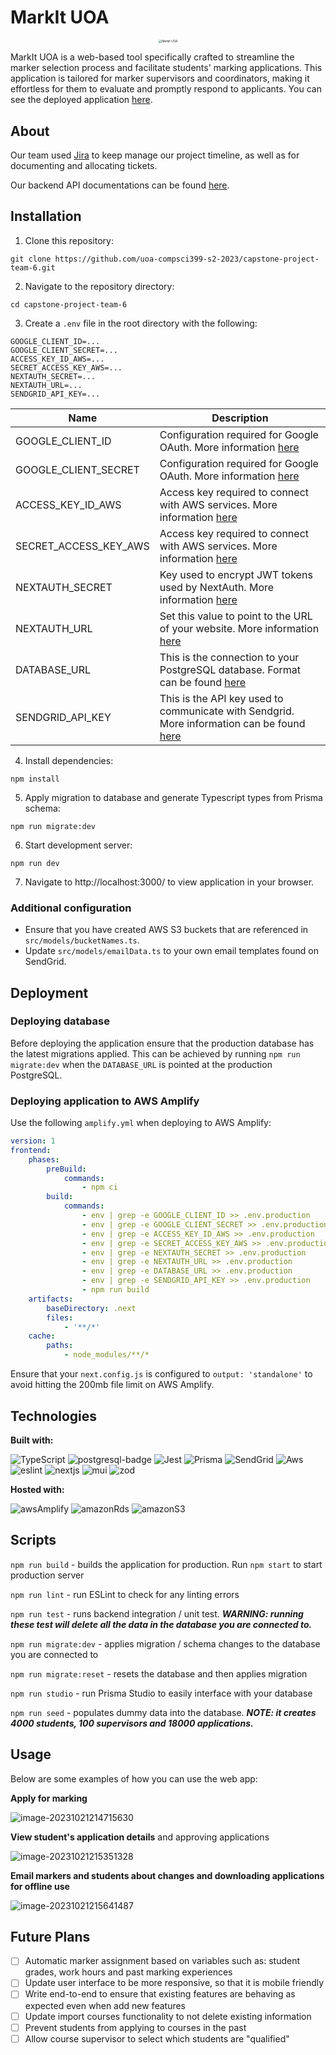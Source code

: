 # MarkIt UOA

<div align="center">
<img src="README.assets/Markit UOA.png" alt="Markit UOA" style="zoom: 33%;" />
</div>

MarkIt UOA is a web-based tool specifically crafted to streamline the marker selection process and facilitate students' marking applications. This application is tailored for marker supervisors and coordinators, making it effortless for them to evaluate and promptly respond to applicants. You can see the deployed application [here](https://www.markituoa.xyz/).

## About

Our team used [Jira](https://www.atlassian.com/software/jira) to keep manage our project timeline, as well as for documenting and allocating tickets.

Our backend API documentations can be found [here](https://github.com/uoa-compsci399-s2-2023/capstone-project-team-6/blob/master/docs/API_DOCS.md).

## Installation

1. Clone this repository:

```
git clone https://github.com/uoa-compsci399-s2-2023/capstone-project-team-6.git
```

2. Navigate to the repository directory:

```
cd capstone-project-team-6
```

3. Create a `.env` file in the root directory with the following:

```
GOOGLE_CLIENT_ID=...
GOOGLE_CLIENT_SECRET=...
ACCESS_KEY_ID_AWS=...
SECRET_ACCESS_KEY_AWS=...
NEXTAUTH_SECRET=...
NEXTAUTH_URL=...
SENDGRID_API_KEY=...
```

| Name                  | Description                                                                                                                                                 |
| --------------------- | ----------------------------------------------------------------------------------------------------------------------------------------------------------- |
| GOOGLE_CLIENT_ID      | Configuration required for Google OAuth. More information [here](https://developers.google.com/identity/protocols/oauth2)                                   |
| GOOGLE_CLIENT_SECRET  | Configuration required for Google OAuth. More information [here](https://developers.google.com/identity/protocols/oauth2)                                   |
| ACCESS_KEY_ID_AWS     | Access key required to connect with AWS services. More information [here](https://docs.aws.amazon.com/IAM/latest/UserGuide/id_credentials_access-keys.html) |
| SECRET_ACCESS_KEY_AWS | Access key required to connect with AWS services. More information [here](https://docs.aws.amazon.com/IAM/latest/UserGuide/id_credentials_access-keys.html) |
| NEXTAUTH_SECRET       | Key used to encrypt JWT tokens used by NextAuth. More information [here](https://next-auth.js.org/configuration/options)                                    |
| NEXTAUTH_URL          | Set this value to point to the URL of your website. More information [here](https://next-auth.js.org/configuration/options)                                 |
| DATABASE_URL          | This is the connection to your PostgreSQL database. Format can be found [here](https://www.prisma.io/docs/concepts/database-connectors/postgresql)          |
| SENDGRID_API_KEY      | This is the API key used to communicate with Sendgrid. More information can be found [here](https://docs.sendgrid.com/ui/account-and-settings/api-keys)     |

4. Install dependencies:

```
npm install
```

5. Apply migration to database and generate Typescript types from Prisma schema:

```
npm run migrate:dev
```

6. Start development server:

```
npm run dev
```

7. Navigate to http://localhost:3000/ to view application in your browser.

### Additional configuration

-   Ensure that you have created AWS S3 buckets that are referenced in `src/models/bucketNames.ts`.
-   Update `src/models/emailData.ts` to your own email templates found on SendGrid.

## Deployment

### Deploying database

Before deploying the application ensure that the production database has the latest migrations applied. This can be achieved by running `npm run migrate:dev` when the `DATABASE_URL` is pointed at the production PostgreSQL.

### Deploying application to AWS Amplify

Use the following `amplify.yml` when deploying to AWS Amplify:

```yml
version: 1
frontend:
    phases:
        preBuild:
            commands:
                - npm ci
        build:
            commands:
                - env | grep -e GOOGLE_CLIENT_ID >> .env.production
                - env | grep -e GOOGLE_CLIENT_SECRET >> .env.production
                - env | grep -e ACCESS_KEY_ID_AWS >> .env.production
                - env | grep -e SECRET_ACCESS_KEY_AWS >> .env.production
                - env | grep -e NEXTAUTH_SECRET >> .env.production
                - env | grep -e NEXTAUTH_URL >> .env.production
                - env | grep -e DATABASE_URL >> .env.production
                - env | grep -e SENDGRID_API_KEY >> .env.production
                - npm run build
    artifacts:
        baseDirectory: .next
        files:
            - '**/*'
    cache:
        paths:
            - node_modules/**/*
```

Ensure that your `next.config.js` is configured to `output: 'standalone'` to avoid hitting the 200mb file limit on AWS Amplify.

## Technologies

**Built with:**

![TypeScript][typescript-badge]
![postgresql-badge][postgresql-badge]
![Jest][jest-badge]
![Prisma][prisma-badge]
![SendGrid][sendgrid-badge]
![Aws][aws-badge]
![eslint][eslint-badge]
![nextjs][nextjs-badge]
![mui][mui-badge]
![zod][zod-badge]

**Hosted with:**

![awsAmplify][awsAmplify-badge]
![amazonRds][amazonRds-badge]
![amazonS3][amazonS3-badge]

[typescript-badge]: https://img.shields.io/badge/typescript-%23007ACC.svg?style=for-the-badge&logo=typescript&logoColor=white
[jest-badge]: https://img.shields.io/badge/-jest%2029.5.3-%23C21325?style=for-the-badge&logo=jest&logoColor=white
[prisma-badge]: https://img.shields.io/badge/-Prisma%205.1.1-2D3748?style=for-the-badge&logo=prisma&logoColor=white
[sendgrid-badge]: https://img.shields.io/badge/-sendgrid%207.7.0-2196F3?style=for-the-badge&logo=twilio&logoColor=white
[postgresql-badge]: https://img.shields.io/badge/-postgresql-4169E1?style=for-the-badge&logo=postgresql&logoColor=white
[aws-badge]: https://img.shields.io/badge/-aws%20sdk%202.455.0-232F3E?style=for-the-badge&logo=amazonaws&logoColor=white
[eslint-badge]: https://img.shields.io/badge/-eslint%208.46.0-4B32C3?style=for-the-badge&logo=eslint&logoColor=white
[nextjs-badge]: https://img.shields.io/badge/-nextjs%2013.5.4-000000?style=for-the-badge&logo=nextjs&logoColor=white
[mui-badge]: https://img.shields.io/badge/-mui%205.14.5-007FFF?style=for-the-badge&logo=mui&logoColor=white
[zod-badge]: https://img.shields.io/badge/-zod%203.22.2-3E67B1?style=for-the-badge&logo=zod&logoColor=white
[awsAmplify-badge]: https://img.shields.io/badge/-aws%20amplify-FF9900?style=for-the-badge&logo=awsamplify&logoColor=white
[amazonRds-badge]: https://img.shields.io/badge/-amazon%20rds-527FFF?style=for-the-badge&logo=amazonrds&logoColor=white
[amazonS3-badge]: https://img.shields.io/badge/-amazon%20s3-569A31?style=for-the-badge&logo=amazons3&logoColor=white

## Scripts

`npm run build` - builds the application for production. Run `npm start` to start production server

`npm run lint` - run ESLint to check for any linting errors

`npm run test` - runs backend integration / unit test. **_WARNING: running these test will delete all the data in the database you are connected to._**

`npm run migrate:dev` - applies migration / schema changes to the database you are connected to

`npm run migrate:reset` - resets the database and then applies migration

`npm run studio` - run Prisma Studio to easily interface with your database

`npm run seed` - populates dummy data into the database. **_NOTE: it creates 4000 students, 100 supervisors and 18000 applications._**

## Usage

Below are some examples of how you can use the web app:

**Apply for marking**

![image-20231021214715630](README.assets/image-20231021214715630.png)

**View student's application details** and approving applications

![image-20231021215351328](README.assets/image-20231021215351328.png)

**Email markers and students about changes and downloading applications for offline use**

![image-20231021215641487](README.assets/image-20231021215641487.png)

## Future Plans

-   [ ] Automatic marker assignment based on variables such as: student grades, work hours and past marking experiences
-   [ ] Update user interface to be more responsive, so that it is mobile friendly
-   [ ] Write end-to-end to ensure that existing features are behaving as expected even when add new features
-   [ ] Update import courses functionality to not delete existing information
-   [ ] Prevent students from applying to courses in the past
-   [ ] Allow course supervisor to select which students are "qualified"
